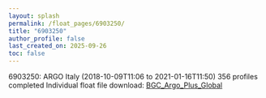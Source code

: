```yaml
---
layout: splash
permalink: /float_pages/6903250/
title: "6903250"
author_profile: false
last_created_on: 2025-09-26
toc: false
---
```

 
6903250: ARGO Italy (2018-10-09T11:06 to 2021-01-16T11:50)
356 profiles completed
Individual float file download: [BGC_Argo_Plus_Global](https://ftp.soest.hawaii.edu/bgc_argo_plus/Individual_Floats/outliers_removed/6903250_Sprof_processed.nc)
